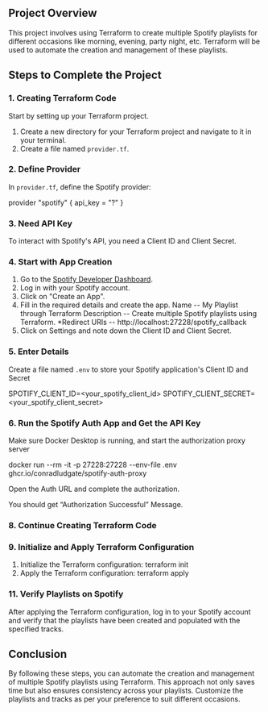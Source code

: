 ## Project Overview

This project involves using Terraform to create multiple Spotify playlists for different occasions like morning, evening, party night, etc. Terraform will be used to automate the creation and management of these playlists.

## Steps to Complete the Project

### 1. Creating Terraform Code

Start by setting up your Terraform project.

1. Create a new directory for your Terraform project and navigate to it in your terminal.
2. Create a file named `provider.tf`.

### 2. Define Provider

In `provider.tf`, define the Spotify provider:

provider "spotify" {
  api_key = "?"
}

### 3. Need API Key

To interact with Spotify's API, you need a Client ID and Client Secret.

### 4. Start with App Creation

1. Go to the [Spotify Developer Dashboard](https://developer.spotify.com/dashboard/).
2. Log in with your Spotify account.
3. Click on "Create an App".
4. Fill in the required details and create the app.
    Name -- My Playlist through Terraform
    Description -- Create multiple Spotify playlists using Terraform.
    *Redirect URIs -- http://localhost:27228/spotify_callback
5. Click on Settings and note down the Client ID and Client Secret.

### 5. Enter Details

Create a file named `.env` to store your Spotify application's Client ID and Secret

SPOTIFY_CLIENT_ID=<your_spotify_client_id>
SPOTIFY_CLIENT_SECRET=<your_spotify_client_secret>

### 6. Run the Spotify Auth App and Get the API Key

Make sure Docker Desktop is running, and start the authorization proxy server

docker run --rm -it -p 27228:27228 --env-file .env ghcr.io/conradludgate/spotify-auth-proxy

Open the Auth URL and complete the authorization.

You should get “Authorization Successful” Message.

### 8. Continue Creating Terraform Code

### 9. Initialize and Apply Terraform Configuration

1. Initialize the Terraform configuration:
   terraform init
2. Apply the Terraform configuration:
   terraform apply

### 11. Verify Playlists on Spotify

After applying the Terraform configuration, log in to your Spotify account and verify that the playlists have been created and populated with the specified tracks.

## Conclusion

By following these steps, you can automate the creation and management of multiple Spotify playlists using Terraform. This approach not only saves time but also ensures consistency across your playlists. Customize the playlists and tracks as per your preference to suit different occasions.
   

